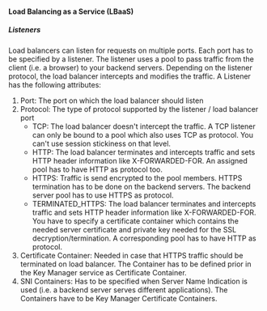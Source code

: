 #### Load Balancing as a Service (LBaaS)

##### Listeners

Load balancers can listen for requests on multiple ports. Each port has to be specified by a listener. The listener uses a pool to pass traffic from the client (i.e. a browser)
to your backend servers. Depending on the listener protocol, the load balancer intercepts and modifies the traffic. 
A Listener has the following attributes:

1. Port: The port on which the load balancer should listen
2. Protocol: The type of protocol supported by the listener / load balancer port
    * TCP: The load balancer doesn't intercept the traffic. A TCP listener can only be bound to a pool which also uses TCP as protocol. You can't use session stickiness on that level.
    * HTTP: The load balancer terminates and intercepts traffic and sets HTTP header information like X-FORWARDED-FOR. An assigned pool has to have HTTP as protocol too.
    * HTTPS: Traffic is send encrypted to the pool members. HTTPS termination has to be done on the backend servers. The backend server pool has to use HTTPS as protocol.
    * TERMINATED_HTTPS:  The load balancer terminates and intercepts traffic and sets HTTP header information like X-FORWARDED-FOR. You have to specify a certificate container which contains the needed server certificate and private key needed for the SSL decryption/termination. A corresponding pool has to have HTTP as protocol.
3. Certificate Container: Needed in case that HTTPS traffic should be terminated on load balancer. The Container has to be defined prior in the Key Manager service as Certificate Container.
4. SNI Containers: Has to be specified when Server Name Indication is used (i.e. a backend server serves different applications). The Containers have to be Key Manager Certificate Containers.